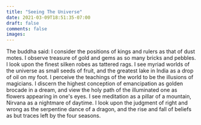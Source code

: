 ```yaml
---
title: "Seeing The Universe"
date: 2021-03-09T18:51:35-07:00
draft: false
comments: false
images:
---
```


The buddha said:
I consider the positions of kings and rulers as that of dust motes. I observe treasure of gold and gems as so many bricks
and pebbles. I look upon the finest silken robes as tattered rags. I see myriad worlds of the universe as small seeds of
fruit, and the greatest lake in India as a drop of oil on my foot. I perceive the teachings of the world to be the illusions of
magicians. I discern the highest conception of emancipation as golden brocade in a dream, and view the holy path of the
illuminated one as flowers appearing in one's eyes. I see meditation as a pillar of a mountain, Nirvana as a nightmare of
daytime. I look upon the judgment of right and wrong as the serpentine dance of a dragon, and the rise and fall of beliefs
as but traces left by the four seasons.
